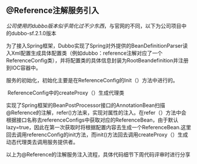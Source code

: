 ## @Reference注解服务引入

​	*公司使用的dubbo版本似乎简化过不少东西*，与官网的不同，以下为公司项目中的dubbo-sf.2.1.0版本

​	为了接入Spring框架，Dubbo实现了Spring对外提供的BeanDefinitionParser读入Xml配置生成具体配置类（例如dubbo：reference注解对应了一个ReferenceConfig类），并将配置类的具体信息封装为RootBeandefinition并注册到IOC容器中。

​	服务的初始化，初始化主要是在ReferenceConfig的Init（）方法中进行的。

​        ReferenceConfig中的createProxy（）生成代理类

​	实现了Spring框架的BeanPostProcessor接口的AnnotationBean扫描@Reference的注解，refer()方法来，实现对属性的注入。在refer（）方法中会根据接口名称去referenceConfigs中获取对应的ReferenceBean，由于默认lazy=true，因此在第一次获取时将根据配置内容去生成一个ReferenceBean.这里回去调用referencConfig的init方法，而init()方法回去调用createProxy（）生成动态代理类去调用服务提供者。

​	以上为@Reference的注解服务注入流程，具体代码细节下周代码评审时进行分享

​		

```

```

